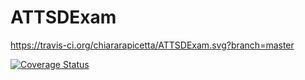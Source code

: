# ATTSDExam

https://travis-ci.org/chiararapicetta/ATTSDExam.svg?branch=master

[![Coverage Status](https://coveralls.io/repos/github/chiararapicetta/ATTSDExam/badge.svg?branch=master)](https://coveralls.io/github/chiararapicetta/ATTSDExam?branch=master)
